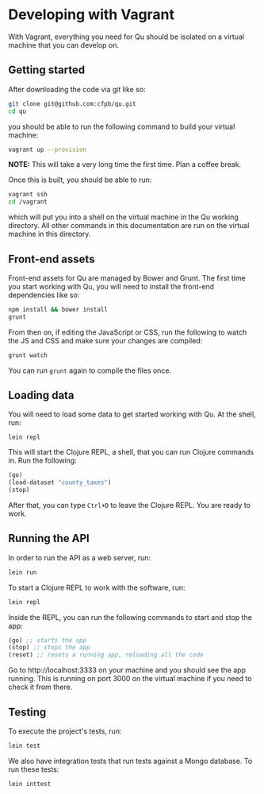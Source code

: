 # Developing with Vagrant

With Vagrant, everything you need for Qu should be isolated on a virtual machine that you can develop on.

## Getting started

After downloading the code via git like so:

```sh
git clone git@github.com:cfpb/qu.git
cd qu
```

you should be able to run the following command to build your virtual machine:

```sh
vagrant up --provision
```

**NOTE:** This will take a very long time the first time. Plan a coffee break.

Once this is built, you should be able to run:

```sh
vagrant ssh
cd /vagrant
```

which will put you into a shell on the virtual machine in the Qu working directory. All other commands in this documentation are run on the virtual machine in this directory.


## Front-end assets

Front-end assets for Qu are managed by Bower and Grunt. The first time you start working with Qu, you will need to install the front-end dependencies like so:

```sh
npm install && bower install
grunt
```

From then on, if editing the JavaScript or CSS, run the following to watch the JS
and CSS and make sure your changes are compiled:

```sh
grunt watch
```

You can run `grunt` again to compile the files once.

## Loading data

You will need to load some data to get started working with Qu. At the shell, run:

```
lein repl
```

This will start the Clojure REPL, a shell, that you can run Clojure commands in. Run the following:

```clojure
(go)
(load-dataset "county_taxes")
(stop)
```

After that, you can type `Ctrl+D` to leave the Clojure REPL. You are ready to work.

## Running the API

In order to run the API as a web server, run:

```sh
lein run
```

To start a Clojure REPL to work with the software, run:

```sh
lein repl
```

Inside the REPL, you can run the following commands to start and stop the app:

```clojure
(go) ;; starts the app
(stop) ;; stops the app
(reset) ;; resets a running app, reloading all the code
```


Go to http://localhost:3333 on your machine and you should see the app running. This is running on port 3000 on the virtual machine if you need to check it from there.

## Testing

To execute the project's tests, run:

```sh
lein test
```

We also have integration tests that run tests against a Mongo database.
To run these tests:

```sh
lein inttest
```
